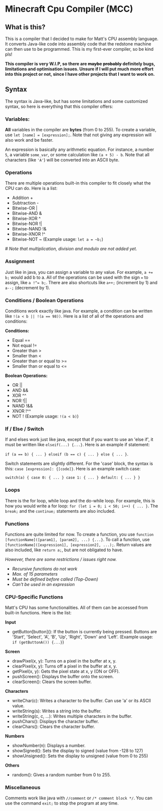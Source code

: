 # Minecraft Cpu Compiler (MCC)

## What is this?
This is a compiler that I decided to make for Matt's CPU assembly language. It converts Java-like code into assembly code that the redstone machine can then use to be programmed. This is my first-ever compiler, so be kind pls!

**This compiler is very W.I.P, so there are ~~maybe~~ ~~probably~~ definitely bugs, limitations and optimisation issues. Unsure if I will put much more effort into this project or not, since I have other projects that I want to work on.**

## Syntax
The syntax is Java-like, but has some limitations and some customized syntax, so here is everything that this compiler offers:

### Variables: 
**All** variables in the compiler are **bytes** (from 0 to 255).
To create a variable, use ```let [name] = [expression];```. Note that not giving any expression will also work and be faster.

An expression is basically any arithmetic equation. For instance, a number ```5```, a variable ```some_var```, or some calculation like ```(a + 5) - b```.
Note that all characters (like ```'A'```) will be converted into an ASCII byte.

### Operations
There are multiple operations built-in this compiler to fit closely what the CPU can do. Here is a list:
* Addition +
* Subtraction -
* Bitwise-OR |
* Bitwise-AND &
* Bitwise-XOR ^
* Bitwise-NOR !|
* Bitwise-NAND !&
* Bitwise-XNOR !^
* Bitwise-NOT ~ (Example usage: ```let a = ~b;```)

*# Note that multiplication, division and modulo are not added yet.*

### Assignment
Just like in java, you can assign a variable to any value. For example, ```a += b;``` would add b to a.
All of the operations can be used with the sign ```=``` to assign, like ```a !^= b;```. There are also shortcuts like ```a++;``` (increment by 1) and ```a--;``` (decrement by 1).

### Conditions / Boolean Operations
Conditions work exactly like java. For example, a condition can be written like ```!(a < b || !(a == 98))```. Here is a list of all of the operations and conditions:

**Conditions:**
* Equal ==
* Not equal !=
* Greater than >
* Smaller than <
* Greater than or equal to >=
* Smaller than or equal to <= 

**Boolean Operations:**
* OR ||
* AND &&
* XOR ^^
* NOR !||
* NAND !&&
* XNOR !^^
* NOT ! (Example usage: ```!(a < b)```)

### If / Else / Switch
If and elses work just like java, except that if you want to use an 'else if', it must be written like ```elseif(...) {...}```. Here is an example if statement: 

```if (a == b) { ... } elseif (b == c) { ... } else { ... }```.

Switch statements are slightly different. For the 'case' block, the syntax is this: ```case [expression]: {[code]}```. Here is an example switch case:

```switch(a) { case 0: { ... } case 1: { ... } default: { ... } }```

### Loops
There is the for loop, while loop and the do-while loop. For example, this is how you would write a for loop: ```for (let i = 0; i < 50; i++) { ... }```.
The ```break;``` and the ```continue;``` statements are also included.

### Functions
Functions are quite limited for now. To create a function, you use ```function [functionName]([param1], [param2], ...) {...}```. To call a function, use ```[functionName]([expression1], [expression2], ...);```. Return values are also included, like ```return a;```, but are not obligated to have.

*However, there are some restrictions / issues right now.*
* *Recursive functions do not work*
* *Max. of 15 parameters*
* *Must be defined before called (Top-Down)*
* *Can't be used in an expression*

### CPU-Specific Functions
Matt's CPU has some functionalities. All of them can be accessed from built-in functions. Here is the list:

**Input**
* getButton\[button](): If the button is currently being pressed. Buttons are 'Start', 'Select', 'A', 'B', 'Up', 'Right', 'Down' and 'Left'. (Example usage: ```if (getButtonA()) {...}```)

**Screen**
* drawPixel(x, y): Turns on a pixel in the buffer at x, y.
* clearPixel(x, y): Turns off a pixel in the buffer at x, y.
* getPixel(x, y): Gets the pixel state at x, y (ON or OFF).
* pushScreen(): Displays the buffer onto the screen. 
* clearScreen(): Clears the screen buffer.

**Characters**
* writeChar(c): Writes a character to the buffer. Can use 'a' or its ASCII value.
* writeString(s): Writes a string into the buffer.
* writeString(c, c, ...): Writes multiple characters in the buffer.
* pushChars(): Displays the character buffer.
* clearChars(): Clears the character buffer.

**Numbers**
* showNumber(n): Displays a number.
* showSigned(): Sets the display to signed (value from -128 to 127)
* showUnsigned(): Sets the display to unsigned (value from 0 to 255)

**Others**
* random(): Gives a random number from 0 to 255.

### Miscellaneous
Comments work like java with ```//comment``` or ```/* comment block */```. You can use the command ```exit;``` to stop the program at any time.